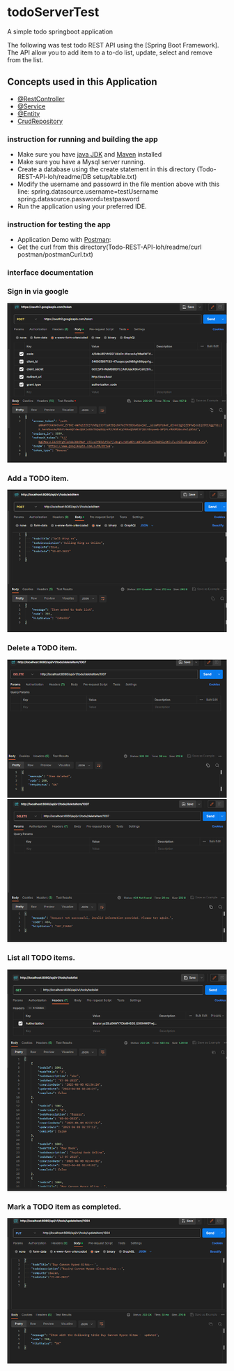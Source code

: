 # todoServerTest
A simple todo springboot application


The following was test todo REST API using the [Spring Boot Framework]. The API allow you to add item to a to-do list, update, select and remove from the list.



##  Concepts used in this Application
* [@RestController](https://spring.io/guides/gs/rest-service/)
* [@Service](https://spring.io/guides/gs/rest-service/)
* [@Entity](https://spring.io/guides/gs/rest-service/)
* [CrudRepository](https://docs.spring.io/spring-data/data-commons/docs/1.6.1.RELEASE/reference/html/repositories.html)


### instruction for running and building the app
* Make sure you have [java JDK](https://www.oracle.com/java/technologies/javase-jdk8-downloads.html) and [Maven](https://maven.apache.org/) installed
* Make sure you have a Mysql server running.
* Create a database using the create statement in this directory (Todo-REST-API-loh/readme/DB setup/table.txt)
* Modify the username and passowrd in the file mention above with this line:  spring.datasource.username=testUsername spring.datasource.password=testpasword
* Run the application using your preferred IDE.


### instruction for testing the app
* Application Demo with [Postman](https://www.postman.com/):
* Get the curl from this directory(Todo-REST-API-loh/readme/curl postman/postmanCurl.txt)

### interface documentation

### Sign in via google
<img src="Todo-REST-API-loh/readme/getacesstoken.png?raw=true"  alt="Demo screen postman">

###  Add a TODO item.
<img src="Todo-REST-API-loh/readme/additem.png?raw=true"  alt="Demo screen postman">

###  Delete a TODO item.
<img src="Todo-REST-API-loh/readme/deleteItem.png?raw=true"  alt="Demo screen postman">
<img src="Todo-REST-API-loh/readme/deleteInvalid.png?raw=true"  alt="Demo screen postman">

###  List all TODO items.
<img src="Todo-REST-API-loh/readme/todolist.png?raw=true"  alt="Demo screen postman">

###  Mark a TODO item as completed.
<img src="Todo-REST-API-loh/readme/updateitem.png?raw=true"  alt="Demo screen postman">










